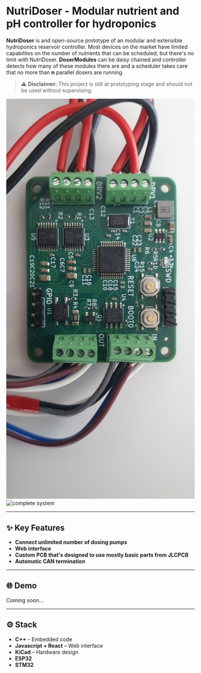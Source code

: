 # NutriDoser - Modular nutrient and pH controller for hydroponics

**NutriDoser** is and open-source prototype of an modular and extensible hydroponics reservoir controller.
Most devices on the market have limited capabilites on the number of nutrients that can be scheduled, but there's no limit with NutriDoser.
**DoserModules** can be daisy chained and controller detects how many of these modules there are and a scheduler takes care that no more than **n** parallel dosers are running.

> ⚠️ **Disclaimer:** This project is still at prototyping stage and should not be used without supervising.

<img src="./Images/pcb.jpg" alt="pcb" width="640">
<img src="./Images/modulesChained.jpg" alt="complete system" width="640">

---

## ✨ Key Features

- **Connect unlimited number of dosing pumps**
- **Web interface**
- **Custom PCB that's designed to use mostly basic parts from JLCPCB**
- **Automatic CAN termination**

---

## 🌐 Demo

Coming soon...

---

## ⚙️ Stack

- **C++** – Embedded code
- **Javascript + React** – Web interface
- **KiCad** – Hardware design
- **ESP32**
- **STM32**
